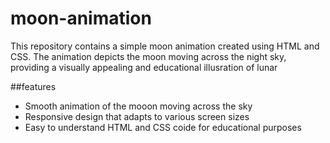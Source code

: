 # moon-animation
This repository contains a simple moon animation created using HTML and CSS. The animation depicts the moon moving across the night sky, providing a visually appealing and educational illusration of lunar

##features
- Smooth animation of the mooon moving across the sky
- Responsive design that adapts to various screen sizes
- Easy to understand HTML and CSS coide for educational purposes
